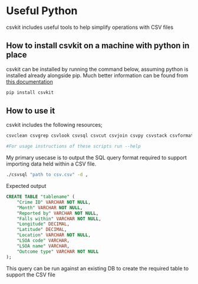 # Useful Python

csvkit includes useful tools to help simplify operations with CSV files

## How to install csvkit on a machine with python in place

csvkit can be installed by running the command below, assuming python is installed already alongside pip.  Much better information can be found from [this documentation](https://csvkit.readthedocs.io/en/0.9.1/install.html)

``` bash
pip install csvkit
```

## How to use it

csvkit includes the following resources;

``` bash
csvclean csvgrep csvlook csvsql csvcut csvjoin csvpy csvstack csvformat csvjson csvsort csvstat
```

``` bash
#For usage instructions of these scripts run --help
```

My primary usecase is to output the SQL query format required to support importing data held within a CSV file.

``` bash
./csvsql "path to csv.csv" -d ,
```

Expected output

``` sql
CREATE TABLE "tablename" (
    "Crime ID" VARCHAR NOT NULL,
    "Month" VARCHAR NOT NULL,
    "Reported by" VARCHAR NOT NULL,
    "Falls within" VARCHAR NOT NULL,
    "Longitude" DECIMAL,
    "Latitude" DECIMAL,
    "Location" VARCHAR NOT NULL,
    "LSOA code" VARCHAR,
    "LSOA name" VARCHAR,
    "Outcome type" VARCHAR NOT NULL
);
```

This query can be run against an existing DB to create the required table to support the CSV file
